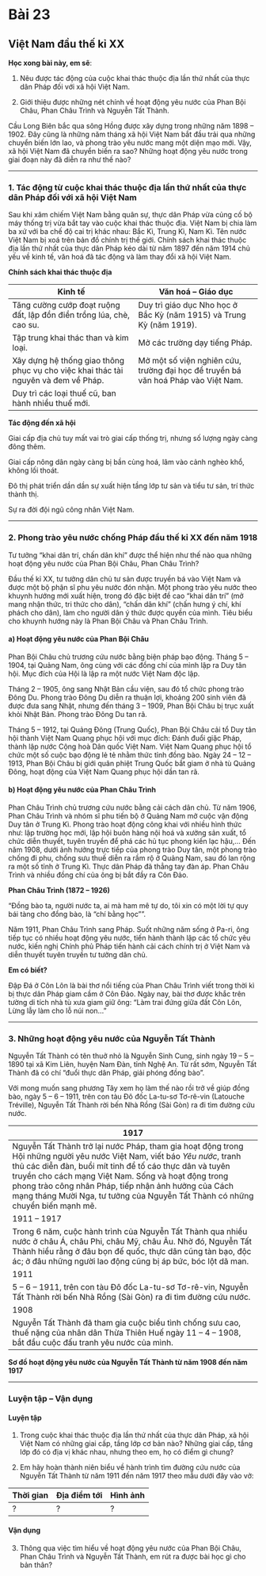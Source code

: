 # Bài 23
## Việt Nam đầu thế kỉ XX

**Học xong bài này, em sẽ**:

1. Nêu được tác động của cuộc khai thác thuộc địa lần thứ nhất của thực dân Pháp đối với xã hội Việt Nam.

2. Giới thiệu được những nét chính về hoạt động yêu nước của Phan Bội Châu, Phan Châu Trình và Nguyễn Tất Thành.

Cầu Long Biên bắc qua sông Hồng được xây dựng trong những năm 1898 – 1902. Đây cũng là những năm tháng xã hội Việt Nam bắt đầu trải qua những chuyển biến lớn lao, và phong trào yêu nước mang một diện mạo mới. Vậy, xã hội Việt Nam đã chuyển biến ra sao? Những hoạt động yêu nước trong giai đoạn này đã diễn ra như thế nào?

---

### 1. Tác động từ cuộc khai thác thuộc địa lần thứ nhất của thực dân Pháp đối với xã hội Việt Nam

Sau khi xâm chiếm Việt Nam bằng quân sự, thực dân Pháp vừa củng cố bộ máy thống trị vừa bắt tay vào cuộc khai thác thuộc địa. Việt Nam bị chia làm ba xứ với ba chế độ cai trị khác nhau: Bắc Kì, Trung Kì, Nam Kì. Tên nước Việt Nam bị xoá trên bản đồ chính trị thế giới. Chính sách khai thác thuộc địa lần thứ nhất của thực dân Pháp kéo dài từ năm 1897 đến năm 1914 chủ yếu về kinh tế, văn hoá đã tác động và làm thay đổi xã hội Việt Nam.

**Chính sách khai thác thuộc địa**

| Kinh tế | Văn hoá – Giáo dục |
|---|---|
| Tăng cường cướp đoạt ruộng đất, lập đồn điền trồng lúa, chè, cao su. | Duy trì giáo dục Nho học ở Bắc Kỳ (năm 1915) và Trung Kỳ (năm 1919). |
| Tập trung khai thác than và kim loại. | Mở các trường dạy tiếng Pháp. |
| Xây dựng hệ thống giao thông phục vụ cho việc khai thác tài nguyên và đem về Pháp. | Mở một số viện nghiên cứu, trường đại học để truyền bá văn hoá Pháp vào Việt Nam. |
| Duy trì các loại thuế cũ, ban hành nhiều thuế mới. | |

**Tác động đến xã hội**

Giai cấp địa chủ tuy mất vai trò giai cấp thống trị, nhưng số lượng ngày càng đông thêm.

Giai cấp nông dân ngày càng bị bần cùng hoá, lâm vào cảnh nghèo khổ, không lối thoát.

Đô thị phát triển dần dần sự xuất hiện tầng lớp tư sản và tiểu tư sản, trí thức thành thị.

Sự ra đời đội ngũ công nhân Việt Nam.

---

### 2. Phong trào yêu nước chống Pháp đầu thế kỉ XX đến năm 1918

Tư tưởng “khai dân trí, chấn dân khí” được thể hiện như thế nào qua những hoạt động yêu nước của Phan Bội Châu, Phan Châu Trình?

Đầu thế kỉ XX, tư tưởng dân chủ tư sản được truyền bá vào Việt Nam và được một bộ phận sĩ phu yêu nước đón nhận. Một phong trào yêu nước theo khuynh hướng mới xuất hiện, trong đó đặc biệt đề cao “khai dân trí” (mở mang nhận thức, tri thức cho dân), “chấn dân khí” (chấn hưng ý chí, khí phách cho dân), làm cho người dân ý thức được quyền của mình. Tiêu biểu cho khuynh hướng này là Phan Bội Châu và Phan Châu Trình.

#### a) Hoạt động yêu nước của Phan Bội Châu

Phan Bội Châu chủ trương cứu nước bằng biện pháp bạo động. Tháng 5 – 1904, tại Quảng Nam, ông cùng với các đồng chí của mình lập ra Duy tân hội. Mục đích của Hội là lập ra một nước Việt Nam độc lập.

Tháng 2 – 1905, ông sang Nhật Bản cầu viện, sau đó tổ chức phong trào Đông Du. Phong trào Đông Du diễn ra thuận lợi, khoảng 200 sinh viên đã được đưa sang Nhật, nhưng đến tháng 3 – 1909, Phan Bội Châu bị trục xuất khỏi Nhật Bản. Phong trào Đông Du tan rã.

Tháng 5 – 1912, tại Quảng Đông (Trung Quốc), Phan Bội Châu cải tổ Duy tân hội thành Việt Nam Quang phục hội với mục đích: Đánh đuổi giặc Pháp, thành lập nước Cộng hoà Dân quốc Việt Nam. Việt Nam Quang phục hội tổ chức một số cuộc bạo động lẻ tẻ nhằm thức tỉnh đồng bào. Ngày 24 – 12 – 1913, Phan Bội Châu bị giới quân phiệt Trung Quốc bắt giam ở nhà tù Quảng Đông, hoạt động của Việt Nam Quang phục hội dần tan rã.

#### b) Hoạt động yêu nước của Phan Châu Trình

Phan Châu Trình chủ trương cứu nước bằng cải cách dân chủ. Từ năm 1906, Phan Châu Trình và nhóm sĩ phu tiến bộ ở Quảng Nam mở cuộc vận động Duy tân ở Trung Kì. Phong trào hoạt động công khai với nhiều hình thức như: lập trường học mới, lập hội buôn hàng nội hoá và xưởng sản xuất, tổ chức diễn thuyết, tuyên truyền để phá các hủ tục phong kiến lạc hậu,... Đến năm 1908, dưới ảnh hưởng trực tiếp của phong trào Duy tân, một phong trào chống đi phu, chống sưu thuế diễn ra rầm rộ ở Quảng Nam, sau đó lan rộng ra một số tỉnh ở Trung Kì. Thực dân Pháp đã thẳng tay đàn áp. Phan Châu Trình và nhiều đồng chí của ông bị bắt đầy ra Côn Đảo.

**Phan Châu Trình (1872 – 1926)**

“Đồng bào ta, người nước ta, ai mà ham mê tự do, tôi xin có một lời tự quy bái tàng cho đồng bào, là “chí bằng học””.

Năm 1911, Phan Châu Trình sang Pháp. Suốt những năm sống ở Pa-ri, ông tiếp tục có nhiều hoạt động yêu nước, tiến hành thành lập các tổ chức yêu nước, kiến nghị Chính phủ Pháp tiến hành cải cách chính trị ở Việt Nam và diễn thuyết tuyên truyền tư tưởng dân chủ.

**Em có biết?**

Đập Đá ở Côn Lôn là bài thơ nổi tiếng của Phan Châu Trình viết trong thời kì bị thực dân Pháp giam cầm ở Côn Đảo. Ngày nay, bài thơ được khắc trên tường di tích nhà tù xưa giam giữ ông:
“Làm trai đứng giữa đất Côn Lôn,
Lừng lẫy làm cho lỗ núi non...”

---

### 3. Những hoạt động yêu nước của Nguyễn Tất Thành

Nguyễn Tất Thành có tên thuở nhỏ là Nguyễn Sinh Cung, sinh ngày 19 – 5 – 1890 tại xã Kim Liên, huyện Nam Đàn, tỉnh Nghệ An. Từ rất sớm, Nguyễn Tất Thành đã có chí “đuổi thực dân Pháp, giải phóng đồng bào”.

Với mong muốn sang phương Tây xem họ làm thế nào rồi trở về giúp đồng bào, ngày 5 – 6 – 1911, trên con tàu Đô đốc La-tu-sơ Tơ-rê-vin (Latouche Tréville), Nguyễn Tất Thành rời bến Nhà Rồng (Sài Gòn) ra đi tìm đường cứu nước.

| 1917 |
|---|
| Nguyễn Tất Thành trở lại nước Pháp, tham gia hoạt động trong Hội những người yêu nước Việt Nam, viết báo *Yêu nước*, tranh thủ các diễn đàn, buổi mít tinh để tố cáo thực dân và tuyên truyền cho cách mạng Việt Nam. Sống và hoạt động trong phong trào công nhân Pháp, tiếp nhận ảnh hưởng của Cách mạng tháng Mười Nga, tư tưởng của Nguyễn Tất Thành có những chuyển biến mạnh mẽ. |
| 1911 – 1917 |
| Trong 6 năm, cuộc hành trình của Nguyễn Tất Thành qua nhiều nước ở châu Á, châu Phi, châu Mỹ, châu Âu. Nhờ đó, Nguyễn Tất Thành hiểu rằng ở đâu bọn đế quốc, thực dân cũng tàn bạo, độc ác; ở đâu những người lao động cũng bị áp bức, bóc lột dã man. |
| 1911 |
| 5 – 6 – 1911, trên con tàu Đô đốc La-tu-sơ Tơ-rê-vin, Nguyễn Tất Thành rời bến Nhà Rồng (Sài Gòn) ra đi tìm đường cứu nước. |
| 1908 |
| Nguyễn Tất Thành đã tham gia cuộc biểu tình chống sưu cao, thuế nặng của nhân dân Thừa Thiên Huế ngày 11 – 4 – 1908, bắt đầu cuộc đấu tranh yêu nước của mình. |

**Sơ đồ hoạt động yêu nước của Nguyễn Tất Thành từ năm 1908 đến năm 1917**

---

### Luyện tập – Vận dụng
#### Luyện tập

1. Trong cuộc khai thác thuộc địa lần thứ nhất của thực dân Pháp, xã hội Việt Nam có những giai cấp, tầng lớp cơ bản nào? Những giai cấp, tầng lớp đó có địa vị khác nhau, nhưng theo em, họ có điểm gì chung?

2. Em hãy hoàn thành niên biểu về hành trình tìm đường cứu nước của Nguyễn Tất Thành từ năm 1911 đến năm 1917 theo mẫu dưới đây vào vở:

| Thời gian | Địa điểm tới | Hình ảnh |
|---|---|---|
| ? | ? | ? |

#### Vận dụng

3. Thông qua việc tìm hiểu về hoạt động yêu nước của Phan Bội Châu, Phan Châu Trình và Nguyễn Tất Thành, em rút ra được bài học gì cho bản thân?

